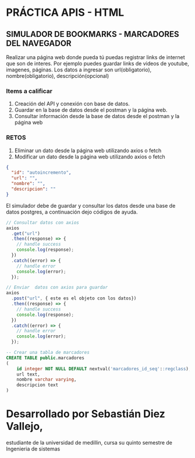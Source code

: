 # PRÁCTICA APIS - HTML

## SIMULADOR DE BOOKMARKS - MARCADORES DEL NAVEGADOR

Realizar una página web donde pueda tú puedas registrar links de internet que son de interes.
Por ejemplo puedes guardar links de videos de youtube, imagenes, páginas.
Los datos a ingresar son url(obligatorio), nombre(obligatorio), descripción(opcional)

### Items a calificar

1. Creación del API y conexión con base de datos.
2. Guardar en la base de datos desde el postman y la página web.
3. Consultar información desde la base de datos desde el postman y la página web

### RETOS

1. Eliminar un dato desde la página web utilizando axios o fetch
2. Modificar un dato desde la página web utilizando axios o fetch

```json
{
  "id": "autoincremento",
  "url": "",
  "nombre": "",
  "descripcion": ""
}
```

El simulador debe de guardar y consultar los datos desde una base de datos postgres, a continuación dejo códigos de ayuda.

```js
// Consultar datos con axios
axios
  .get("url")
  .then((response) => {
    // handle success
    console.log(response);
  })
  .catch((error) => {
    // handle error
    console.log(error);
  });

// Enviar  datos con axios para guardar
axios
  .post("url", { este es el objeto con los datos})
  .then((response) => {
    // handle success
    console.log(response);
  })
  .catch((error) => {
    // handle error
    console.log(error);
  });
```

```sql
-- Crear una tabla de marcadores
CREATE TABLE public.marcadores
(
    id integer NOT NULL DEFAULT nextval('marcadores_id_seq'::regclass), --Id auto incremento
    url text,
    nombre varchar varying,
    descripcion text
)
```




# Desarrollado por Sebastián Diez Vallejo, 
estudiante de la universidad de medillin, cursa su quinto semestre de Ingenieria de sistemas 